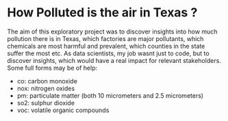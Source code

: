 # How Polluted is the air in Texas ?

The aim of this exploratory project was to discover insights into how much pollution there is in Texas, which factories are major pollutants, which chemicals are most harmful and prevalent, which counties in the state suffer the most etc. As data scientists, my job wasnt just to code, but to discover insights, which would have a real impact for relevant stakeholders.
Some full forms may be of help:
- co: carbon monoxide
- nox: nitrogen oxides
- pm: particulate matter (both 10 micrometers and 2.5 micrometers)
- so2: sulphur dioxide
- voc: volatile organic compounds
